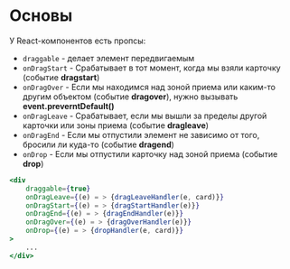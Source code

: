 
# Основы

У React-компонентов есть пропсы:
- `draggable` - делает элемент передвигаемым 
- `onDragStart` - Срабатывает в тот момент, когда мы взяли карточку (событие **dragstart**)
- `onDragOver` - Если мы находимся над зоной приема или каким-то другим объектом (событие **dragover**), нужно вызывать **event.preverntDefault()**
- `onDragLeave` - Срабатывает, если мы вышли за пределы другой карточки или зоны приема (событие **dragleave**)
- `onDragEnd` - Если мы отпустили элемент не зависимо от того, бросили ли куда-то (событие **dragend**)
- `onDrop` - Если мы отпустили карточку над зоной приема (событие **drop**)

```jsx
<div
	draggable={true}
	onDragLeave={(e) = > {dragLeaveHandler(e, card)}}
	onDragStart={(e) = > {dragStartHandler(e)}}
	onDragEnd={(e) = > {dragEndHandler(e)}}
	onDragOver={(e) = > {dragOverHandler(e)}}
	onDrop={(e) = > {dropHandler(e, card)}}
>
	...
</div>
```